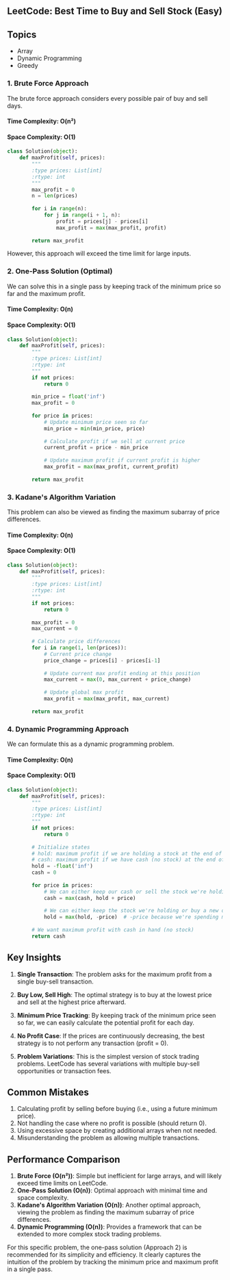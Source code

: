 ## LeetCode: Best Time to Buy and Sell Stock (Easy)

## Topics
- Array
- Dynamic Programming
- Greedy

### 1. Brute Force Approach

The brute force approach considers every possible pair of buy and sell days.

#### Time Complexity: O(n²)
#### Space Complexity: O(1)

```python
class Solution(object):
    def maxProfit(self, prices):
        """
        :type prices: List[int]
        :rtype: int
        """
        max_profit = 0
        n = len(prices)
        
        for i in range(n):
            for j in range(i + 1, n):
                profit = prices[j] - prices[i]
                max_profit = max(max_profit, profit)
        
        return max_profit
```

However, this approach will exceed the time limit for large inputs.

### 2. One-Pass Solution (Optimal)

We can solve this in a single pass by keeping track of the minimum price so far and the maximum profit.

#### Time Complexity: O(n)
#### Space Complexity: O(1)

```python
class Solution(object):
    def maxProfit(self, prices):
        """
        :type prices: List[int]
        :rtype: int
        """
        if not prices:
            return 0
        
        min_price = float('inf')
        max_profit = 0
        
        for price in prices:
            # Update minimum price seen so far
            min_price = min(min_price, price)
            
            # Calculate profit if we sell at current price
            current_profit = price - min_price
            
            # Update maximum profit if current profit is higher
            max_profit = max(max_profit, current_profit)
        
        return max_profit
```

### 3. Kadane's Algorithm Variation

This problem can also be viewed as finding the maximum subarray of price differences.

#### Time Complexity: O(n)
#### Space Complexity: O(1)

```python
class Solution(object):
    def maxProfit(self, prices):
        """
        :type prices: List[int]
        :rtype: int
        """
        if not prices:
            return 0
        
        max_profit = 0
        max_current = 0
        
        # Calculate price differences
        for i in range(1, len(prices)):
            # Current price change
            price_change = prices[i] - prices[i-1]
            
            # Update current max profit ending at this position
            max_current = max(0, max_current + price_change)
            
            # Update global max profit
            max_profit = max(max_profit, max_current)
        
        return max_profit
```

### 4. Dynamic Programming Approach

We can formulate this as a dynamic programming problem.

#### Time Complexity: O(n)
#### Space Complexity: O(1)

```python
class Solution(object):
    def maxProfit(self, prices):
        """
        :type prices: List[int]
        :rtype: int
        """
        if not prices:
            return 0
            
        # Initialize states
        # hold: maximum profit if we are holding a stock at the end of day i
        # cash: maximum profit if we have cash (no stock) at the end of day i
        hold = -float('inf')
        cash = 0
        
        for price in prices:
            # We can either keep our cash or sell the stock we're holding
            cash = max(cash, hold + price)
            
            # We can either keep the stock we're holding or buy a new one
            hold = max(hold, -price)  # -price because we're spending money
        
        # We want maximum profit with cash in hand (no stock)
        return cash
```

## Key Insights

1. **Single Transaction**: The problem asks for the maximum profit from a single buy-sell transaction.

2. **Buy Low, Sell High**: The optimal strategy is to buy at the lowest price and sell at the highest price afterward.

3. **Minimum Price Tracking**: By keeping track of the minimum price seen so far, we can easily calculate the potential profit for each day.

4. **No Profit Case**: If the prices are continuously decreasing, the best strategy is to not perform any transaction (profit = 0).

5. **Problem Variations**: This is the simplest version of stock trading problems. LeetCode has several variations with multiple buy-sell opportunities or transaction fees.

## Common Mistakes

1. Calculating profit by selling before buying (i.e., using a future minimum price).
2. Not handling the case where no profit is possible (should return 0).
3. Using excessive space by creating additional arrays when not needed.
4. Misunderstanding the problem as allowing multiple transactions.

## Performance Comparison

1. **Brute Force (O(n²))**: Simple but inefficient for large arrays, and will likely exceed time limits on LeetCode.
2. **One-Pass Solution (O(n))**: Optimal approach with minimal time and space complexity.
3. **Kadane's Algorithm Variation (O(n))**: Another optimal approach, viewing the problem as finding the maximum subarray of price differences.
4. **Dynamic Programming (O(n))**: Provides a framework that can be extended to more complex stock trading problems.

For this specific problem, the one-pass solution (Approach 2) is recommended for its simplicity and efficiency. It clearly captures the intuition of the problem by tracking the minimum price and maximum profit in a single pass.